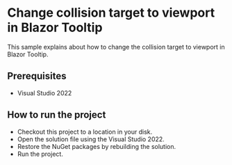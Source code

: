 # Change collision target to viewport in Blazor Tooltip

This sample explains about how to change the collision target to viewport in Blazor Tooltip.

## Prerequisites

* Visual Studio 2022

## How to run the project

* Checkout this project to a location in your disk.
* Open the solution file using the Visual Studio 2022.
* Restore the NuGet packages by rebuilding the solution.
* Run the project.